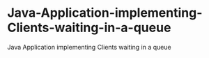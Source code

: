 # Java-Application-implementing-Clients-waiting-in-a-queue
Java Application implementing Clients waiting in a queue
